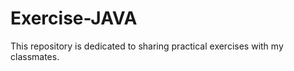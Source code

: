 Exercise-JAVA
=============

This repository is dedicated to sharing practical exercises with my classmates.
